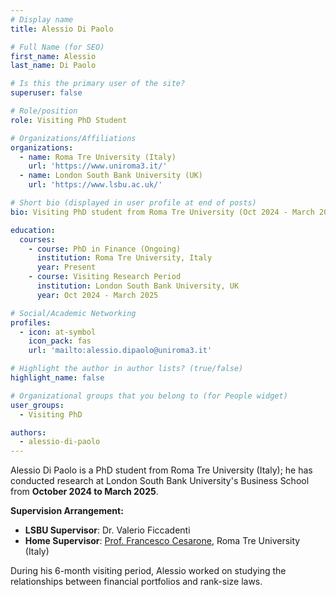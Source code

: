 ```yaml
---
# Display name
title: Alessio Di Paolo

# Full Name (for SEO)
first_name: Alessio
last_name: Di Paolo

# Is this the primary user of the site?
superuser: false

# Role/position
role: Visiting PhD Student

# Organizations/Affiliations
organizations:
  - name: Roma Tre University (Italy)
    url: 'https://www.uniroma3.it/'
  - name: London South Bank University (UK)
    url: 'https://www.lsbu.ac.uk/'

# Short bio (displayed in user profile at end of posts)
bio: Visiting PhD student from Roma Tre University (Oct 2024 - March 2025), supervised by Dr. Valerio Ficcadenti at LSBU and Prof. Francesco Cesarone at home institution.

education:
  courses:
    - course: PhD in Finance (Ongoing)
      institution: Roma Tre University, Italy
      year: Present
    - course: Visiting Research Period
      institution: London South Bank University, UK
      year: Oct 2024 - March 2025

# Social/Academic Networking
profiles:
  - icon: at-symbol
    icon_pack: fas
    url: 'mailto:alessio.dipaolo@uniroma3.it'

# Highlight the author in author lists? (true/false)
highlight_name: false

# Organizational groups that you belong to (for People widget)
user_groups:
  - Visiting PhD

authors:
  - alessio-di-paolo
---
```


Alessio Di Paolo is a PhD student from Roma Tre University (Italy); he has conducted research at London South Bank University's Business School from **October 2024 to March 2025**.

**Supervision Arrangement:**
- **LSBU Supervisor**: Dr. Valerio Ficcadenti  
- **Home Supervisor**: [Prof. Francesco Cesarone](https://www.uniroma3.it/persone/M1pzTHEwcUdFNmYwWUc2ZllLYSsxWitoM3Rad2FzKzFkSjFHanRMeHFRZz0=/), Roma Tre University (Italy)

During his 6-month visiting period, Alessio worked on studying the relationships between financial portfolios and rank-size laws.
